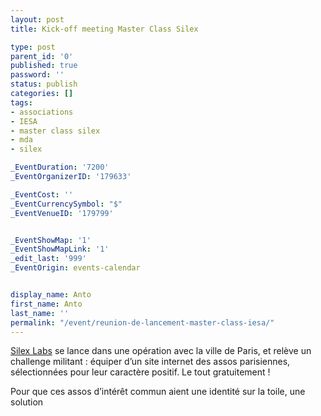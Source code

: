 ```yaml
---
layout: post
title: Kick-off meeting Master Class Silex

type: post
parent_id: '0'
published: true
password: ''
status: publish
categories: []
tags:
- associations
- IESA
- master class silex
- mda
- silex

_EventDuration: '7200'
_EventOrganizerID: '179633'

_EventCost: ''
_EventCurrencySymbol: "$"
_EventVenueID: '179799'


_EventShowMap: '1'
_EventShowMapLink: '1'
_edit_last: '999'
_EventOrigin: events-calendar


display_name: Anto
first_name: Anto
last_name: ''
permalink: "/event/reunion-de-lancement-master-class-iesa/"
---
```


[Silex Labs](https://www.silexlabs.org/) se lance dans une opération avec la ville de Paris, et relève un challenge militant
: équiper d’un site internet des assos parisiennes, sélectionnées pour leur caractère positif. Le tout gratuitement !

Pour que ces assos d’intérêt commun aient une identité sur la toile, une solution
